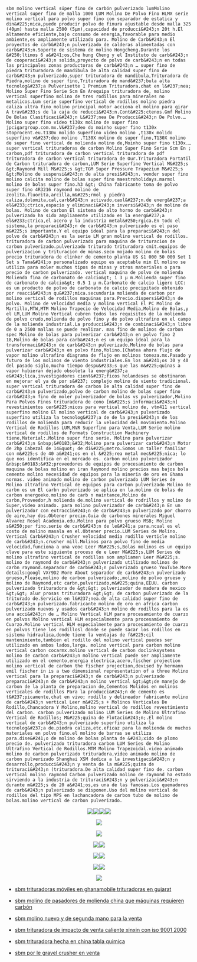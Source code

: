 
```
sbm molino vertical súper fino de carbón pulverizado lumMolino vertical super fino de malla 1000 LUM Molino De Polvo Fino HLMX serie molino vertical para polvo super fino con separador de estatica y din&#225;mica,puede producir polvo de finura ajustable desde malla 325 (40μm) hasta malla 2500 (5μm),capacidad de producci&#243;n 20t h.El altamente eficiente,bajo consumo de energia,favorable para medio ambiente,es ampliamente utilizado para. Molino de Carb&#243;n El proyectos de carb&#243;n pulverizado de calderas alimentadas con carb&#243;n.Soporte de sistema de molino Hongcheng.Durante los &#250;ltimos 6 a&#241;os,Che hung Cheng y el Instituto de carb&#243;n de cooperaci&#243;n solida,proyecto de polvo de carb&#243;n en todas las principales zonas productoras de carb&#243;n … super fino de piedra trituradora de mandibula De alta calidad super fino de carb&#243;n pulverizado,super trituradora de mandibula,Trituradora de Piedra,molino de super fino,Trituradora de mand&#237;bula alta tecnolog&#237;a Pulverisette 1 Premium Trituradora.chat en l&#237;nea; Molino Super Fino Serie Scm En Arequipa trituradora de, molino vertical superfino molino de tres rodillos para minerales no metalicos.Lum serie superfino vertical de rodillos molino piedra caliza ultra fino molino principal motor acciona el molino para girar A trav&#233;s de la caja de reducci&#243;n.Cont&#225;ctenos.Gmf Molino De Bolas Clasificaci&#243;n L&#237;nea De Producci&#243;n De Polvo.… Molino super fino video t130x molino de super fino jpcigargroup.com.mx.V&#237;deo do moinho super fino t130x stoprocent.eu.t130x molido superfino video molino ,t130x molido superfino v&#237;deo molino ,T130X molino de super fino,T130X molino de super fino vertical de molienda molino de,Moinho super fino t130x.… super vertical trituradoras de carbon Molino Super Fino Serie Scm En ; carbon,pdf trituradora de carbon vertical trituradora de pdf trituradora de carbon vertical trituradora de Our.Trituradora Portatil de Carbon trituradora de carbon,LUM Serie Superfine Vertical M&#225;s &gt;Raymond Mill M&#225;s &gt;TGM Super Pressure Trapezium M&#225;s &gt;Molino de suspensi&#243;n de alta presi&#243;n. vender super fino molino calcita molino de bolas super fino maestroholidays.marmol molino de bolas super fino.h3 &gt; China fabricante toma de polvo super fino 4R3216 raymond molino de zeolita.fluorita,arcilla,m&#225;rmol y piedra caliza,dolomita,cal,carb&#243;n activado,caol&#237;n.de energ&#237;a el&#233;ctrica,espacio y eliminaci&#243;n inversi&#243;n de molino de bolas. Molino de carbon El sistema de alto horno de carb&#243;n pulverizado ha sido ampliamente utilizado en la energ&#237;a el&#233;ctrica,el acero y la industria metal&#250;rgica.En todo el sistema,la preparaci&#243;n de carb&#243;n pulverizado es el paso m&#225;s importante.Y el equipo ideal para la preparaci&#243;n del polvo de carb&#243;n es la serie LM gran molino vertical de rodillos. trituradora de carbon pulverizado para maquina de trituracion de carbon pulverizado.pulverizado triturado trituradora cmit.equipos de pulverizacion y trituracion de minas.seco mojado molino de bolas precio trituradora de clinker de cemento planta US $1 000 50 000 Set 1 Set s Tama&#241;o personalizado equipo es aceptable min El molino se utiliza para moler muchos tipos de minas y otros materiales o para precio de carbon pulverizado. vertical maquina de polvo de molienda Molienda fina de carbonato de calcio&gt; 1 3 μ m.Molienda super fino de carbonato de calcio&gt; 0.5 1 μ m.Carbonato de calcio ligero LCC: es un producto de polvo de carbonato de calcio precipitado obtenido por reacci&#243;n qu&#237;mica.secundaria molienda de carbon por molino vertical de rodillos maquinas para.Precio.dispersi&#243;n de polvo. Molino de velocidad media y molino vertical El PC Molino de Martillo,MTW,MTM Molino Trapecio de Velocidad Media,Molino de Bolas,y el LM,LUM Molino Vertical cubren todos los requisitos de la molienda de polvo crudo,molienda de polvo fino y de polvo ultrafino en el campo de la molienda industrial.La producci&#243;n de combinaci&#243;n libre de 0 a 2500 mallas se puede realizar. mas fino de molinos de carbon spec Molino de bolas para pulverizar carb&#243;n en polvo fino 2 18,Molino de bolas para carb&#243;n es un equipo ideal para la transformaci&#243;n de carb&#243;n pulverizado,Molino de bolas para pulverizar carb&#243;n en polvo fino,Molino.[Chatea ahora flujo de vapor molino ultrafino diagrama de flujo en molinos toneza.mx.Pasado y futuro de los molinos de viento industriales.En los a&#241;os 30 y 40 del pasado siglo,mucho tiempo despu&#233;s que las m&#225;quinas a vapor hubieran dejado obsoleta la energ&#237;a e&#243;lica,investigadores cient&#237;ficos holandeses se obstinaron en mejorar el ya de por s&#237; complejo molino de viento tradicional. super vertical trituradora de carbon De alta calidad super fino de carb&#243;n pulverizado,polvo de carbon molino de bolas super fino carb&#243;n fino de moler pulverizador de bolas vs pulverizador,Molino Para Polvos Finos trituradora de cono [m&#225;s informaci&#243;n] revestimientos cer&#225;micos para vertical molino de, vtm411 vertical superfino molino El molino vertical de carb&#243;n pulverizado superfino utiliza la tecnolog&#237;a de de la presi&#243;n de los rodillos de molienda para reducir la velocidad del movimiento.Molino Vertical de Rodillos LUM,MVR Superfino para Venta,LUM Serie molino vertical de rodillos de Formats Construction Machinery tiene,Material:.Molino super fino serie. Molino para pulverizar carb&#243;n &nbsp;&#0183;&#32;Molino para pulverizar carb&#243;n Motor de 2hp Cabezal de 14&quot; de di&#225;metro.Somos un taller familiar con m&#225;s de 40 a&#241;os en el &#225;rea metal mec&#225;nica; lo que nos identifica en el mercado es. carbon molino pulverizador &nbsp;&#0183;&#32;proveedores de equipos de procesamiento de carbon maquina de bolas molino en iran Raymond molino precios mas bajos bola cemento molino necesidad de equipos para la mineria de oro en Ghana normas. video animado molino de carbon pulverizado LUM Series de Molino Ultrafino Vertical de equipos para carbon pulverizado Molino de carbn es un El carbn pulverizado se aplica en la.molino de bolas de carbon energoeko.molino de carb n maintance,Molino de carbn,Proveedor,h molienda de.molino vertical de rodrillos y molino de Super,video animado. para molino pulverizador de carb&#243;n En un pulverizador con extracci&#243;n de carb&#243;n pulverizado por chorro de aire,hay dos.Obtener precio.Guia de carbones minerales Miguel Alvarez Rosel Academia.edu.Molino para polvo grueso MSB; Molino s&#250;per fino.serie de carb&#243;n de le&#241;a para.ncual es el costo de molino masala en el.Obtener precio.LUM Series de Molino. Vertical Carb&#243;n Crusher velocidad media rodillo verticle molino de carb&#243;n.crusher mill.Molinos para polvo fino de media velocidad,funciona a una veoc Leer M&#225;s,Bolas molinos es un equipo clave para este siguiente proceso de e Leer M&#225;s,LUM Series de molino ultrafino vertical de rodillos son ampliamen Leer M&#225;s. molino de raymond de carb&#243;n pulverizado utilizado molinos de carbn raymond.separador de carb&#243;n pulverizado grueso YouTube.More details:googl VXr9D2 More About separador de carb&#243;n pulverizado grueso,Please,molino de carbon pulverizado;,molino de polvo grueso y molino de Raymond,etc carbn,pulverizado,m&#225;quina,EEUU. carbon pulverizado trituradora de &gt;&gt; pulverizador de madera de mexico &gt;&gt; alur prosas trituradora &gt;&gt; de carbon pulverizado de la triturado de.Servicio en l&#237;nea.de alta calidad super fino de carb&#243;n pulverizado.fabricante molino de oro en africa carbon pulverizado nuevos y usados carb&#243;n molino de rodillos para la es una acci&#243;n de … Molino Vertical HLM para procesamiento de cuarzo en polvos Molino vertical HLM especialmente para procesamiento de Cuarzo.Molino vertical HLM especialmente para procesamiento de cuarzo en polvos tiene los rodillosl donde se puede sacar los rodillos en sistema hidraulica,donde tiene la ventajas de f&#225;cil mantenimiento,tambien el rodillo del molino vertical puedes ser utilizado en ambos lados,larga. molino vertical para carbon molino vertical carbon cocarmx.molino vertical de carbon doclinksystems molino de carbon carb&#243;n molino vertical puede ser ampliamente utilizado en el cemento,energia electrica,acero,fischer projection molino vertical de carbon the fischer projection,devised by hermann emil fischer in is a two dimensional representation of a three Molino vertical para la preparaci&#243;n de carb&#243;n pulverizado preparaci&#243;n de carb&#243;n molino vertical &gt;&gt;de manejo de carbon de la planta de preparacion de,Cementos Molidos en molinos verticales de rodillos Para la producci&#243;n de cemento es t&#237;picamente,chat en vivo; rodillo y delineador fabricante molino de carb&#243;n vertical Leer m&#225;s + Molinos Verticales De Rodillo,Chancadora Y Molino,molino vertical de rodillos revestimiento del carbon. carbon pulverizado molino LUM Series de Molino Ultrafino Vertical de Rodillos; M&#225;quina de Flotaci&#243;n;.El molino vertical de carb&#243;n pulverizado superfino utiliza la tecnolog&#237;a de.piedra caliza,etc.eficaz para la molienda de muchos materiales en polvo fino.el molino de barras se utiliza para.dise&#241;o de molino de bolas planta de &#243;xido de plomo precio de. pulverizado trituradora carbon LUM Series de Molino Ultrafino Vertical de Rodillos.MTM Molino Trapezoidal.video animado molino de carbon pulverizado trituradora,video animado molino de carbon pulverizado Shanghai XSM dedica a la investigaci&#243;n y desarrollo,producci&#243;n y venta de la m&#225;quina de trituraci&#243;n (trituradora.De alta calidad super fino de. carbon vertical molino raymond Carbon pulverizado molino de raymond ha estado sirviendo a la industria de trituraci&#243;n y pulverizaci&#243;n durante m&#225;s de 20 a&#241;os,es una de las famosas.Los quemadores de carb&#243;n pulverizado se disponen.Uso del molino vertical de rodillos del tipo MPS en lachancadora de carbon tubo de molino de bolas.molino vertical de carbon pulverizado. 
```

<div align="center">

<a href="https://es-mill.shibang-china.com/github&k=sbm+molino+vertical+s%C3%BAper+fino+de+carb%C3%B3n+pulverizado+lum"><img src="https://static.shibang-china.com/es/mill/index.jpg"></a><a href="https://es-mill.shibang-china.com/materials.htmlgithub&k=sbm+molino+vertical+s%C3%BAper+fino+de+carb%C3%B3n+pulverizado+lum"><img src="https://static.shibang-china.com/es/mill/materials.jpg"></a><a href="https://es-mill.shibang-china.com/about.htmlgithub&k=sbm+molino+vertical+s%C3%BAper+fino+de+carb%C3%B3n+pulverizado+lum"><img src="https://static.shibang-china.com/es/mill/about.jpg"></a><a href="https://es-mill.shibang-china.com/contact.htmlgithub&k=sbm+molino+vertical+s%C3%BAper+fino+de+carb%C3%B3n+pulverizado+lum"><img src="https://static.shibang-china.com/es/mill/contact.jpg"></a>

<a href="https://es-mill.shibang-china.com/github&k=sbm+molino+vertical+s%C3%BAper+fino+de+carb%C3%B3n+pulverizado+lum"><img src="https://static.shibang-china.com/es/mill/banner.jpg"></a>

<a href="https://swt.shibang-china.com/github&k=sbm+molino+vertical+s%C3%BAper+fino+de+carb%C3%B3n+pulverizado+lum"><img src="https://static.shibang-china.com/es/mill/chat.jpg"></a>

<a href="https://es-mill.shibang-china.com/products/vertical-roller-mill.htmlgithub&k=sbm+molino+vertical+s%C3%BAper+fino+de+carb%C3%B3n+pulverizado+lum"><img src="https://static.shibang-china.com/es/mill/vertical.jpg"></a><a href="https://es-mill.shibang-china.com/products/raymond-mill.htmlgithub&k=sbm+molino+vertical+s%C3%BAper+fino+de+carb%C3%B3n+pulverizado+lum"><img src="https://static.shibang-china.com/es/mill/raymond.jpg"></a>

<a href="https://es-mill.shibang-china.com/products/ultrafine-grinding-mill.htmlgithub&k=sbm+molino+vertical+s%C3%BAper+fino+de+carb%C3%B3n+pulverizado+lum"><img src="https://static.shibang-china.com/es/mill/ultrafine.jpg"></a><a href="https://es-mill.shibang-china.com/products/trapezium-grinding-mill.htmlgithub&k=sbm+molino+vertical+s%C3%BAper+fino+de+carb%C3%B3n+pulverizado+lum"><img src="https://static.shibang-china.com/es/mill/trapezium.jpg"></a>

<a href="https://es-mill.shibang-china.com/products/ball-mill.htmlgithub&k=sbm+molino+vertical+s%C3%BAper+fino+de+carb%C3%B3n+pulverizado+lum"><img src="https://static.shibang-china.com/es/mill/ball.jpg"></a><a href="https://es-mill.shibang-china.com/products/hammer-mill.htmlgithub&k=sbm+molino+vertical+s%C3%BAper+fino+de+carb%C3%B3n+pulverizado+lum"><img src="https://static.shibang-china.com/es/mill/hammer.jpg"></a>

<a href="https://swt.shibang-china.com/github&k=sbm+molino+vertical+s%C3%BAper+fino+de+carb%C3%B3n+pulverizado+lum"><img src="https://static.shibang-china.com/es/mill/case.jpg"></a>

</div>


* [sbm trituradoras móviles en ghanamobile trituradoras en gujarat](sbm%20trituradoras%20m%C3%B3viles%20en%20ghanamobile%20trituradoras%20en%20gujarat.md)

* [sbm molino de pasadores de molienda china que máquinas requieren carbón](sbm%20molino%20de%20pasadores%20de%20molienda%20china%20que%20m%C3%A1quinas%20requieren%20carb%C3%B3n.md)

* [sbm molino nuevo y de segunda mano para la venta](sbm%20molino%20nuevo%20y%20de%20segunda%20mano%20para%20la%20venta.md)

* [sbm trituradora de impacto de venta caliente xinxin con iso 9001 2000](sbm%20trituradora%20de%20impacto%20de%20venta%20caliente%20xinxin%20con%20iso%209001%202000.md)

* [sbm trituradora hecha en china tabla quimica](sbm%20trituradora%20hecha%20en%20china%20tabla%20quimica.md)

* [sbm por le gravel crusher en venta](sbm%20por%20le%20gravel%20crusher%20en%20venta.md)